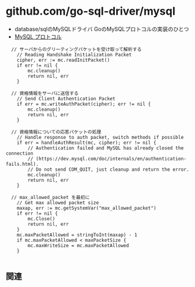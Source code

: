 github.com/go-sql-driver/mysql
==============================

- database/sqlのMySQLドライバ GoのMySQLプロトコルの実装のひとつ
- [MySQL プロトコル](../mysql/protocol.md)

```mysql
  // サーバからのグリーティングパケットを受け取って解析する
	// Reading Handshake Initialization Packet
	cipher, err := mc.readInitPacket()
	if err != nil {
		mc.cleanup()
		return nil, err
	}

  // 資格情報をサーバに送信する
	// Send Client Authentication Packet
	if err = mc.writeAuthPacket(cipher); err != nil {
		mc.cleanup()
		return nil, err
	}

  // 資格情報についての応答パケットの処理
	// Handle response to auth packet, switch methods if possible
	if err = handleAuthResult(mc, cipher); err != nil {
		// Authentication failed and MySQL has already closed the connection
		// (https://dev.mysql.com/doc/internals/en/authentication-fails.html).
		// Do not send COM_QUIT, just cleanup and return the error.
		mc.cleanup()
		return nil, err
	}

  // max_allowed_packet を最初に
	// Get max allowed packet size
	maxap, err := mc.getSystemVar("max_allowed_packet")
	if err != nil {
		mc.Close()
		return nil, err
	}
	mc.maxPacketAllowed = stringToInt(maxap) - 1
	if mc.maxPacketAllowed < maxPacketSize {
		mc.maxWriteSize = mc.maxPacketAllowed
	}
```

```

```

## 関連

